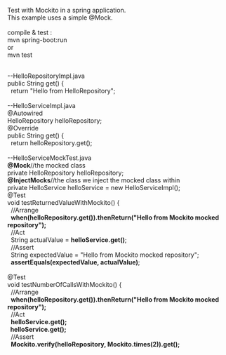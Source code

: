 Test with Mockito in a spring application.<br/>
This example uses a simple @Mock.<br/>
<br/>
compile & test :<br/>
mvn spring-boot:run<br/>
or<br/>
mvn test<br/>

<br/>
--HelloRepositoryImpl.java<br/>
public String get() {<br/>
&nbsp;&nbsp;return "Hello from HelloRepository";<br/>
<br/>
--HelloServiceImpl.java<br/>
@Autowired<br/>
HelloRepository helloRepository;<br/>
@Override<br/>
public String get() {<br/>
&nbsp;&nbsp;return helloRepository.get();<br/>
<br/>
--HelloServiceMockTest.java<br/>
<b>@Mock</b>//the mocked class<br/>
private HelloRepository helloRepository;<br/>
<b>@InjectMocks</b>//the class we inject the mocked class within<br/>
private HelloService helloService = new HelloServiceImpl();<br/>
@Test<br/>
void testReturnedValueWithMockito() {<br/>
&nbsp;&nbsp;//Arrange<br/>
&nbsp;&nbsp;<b>when(helloRepository.get()).thenReturn("Hello from Mockito mocked repository");</b><br/>
&nbsp;&nbsp;//Act<br/>
&nbsp;&nbsp;String actualValue = <b>helloService.get()</b>;<br/>
&nbsp;&nbsp;//Assert<br/>
&nbsp;&nbsp;String expectedValue = "Hello from Mockito mocked repository";<br/>
&nbsp;&nbsp;<b>assertEquals(expectedValue, actualValue)</b>;<br/>
<br/>
@Test<br/>
void testNumberOfCallsWithMockito() {<br/>
&nbsp;&nbsp;//Arrange<br/>
&nbsp;&nbsp;<b>when(helloRepository.get()).thenReturn("Hello from Mockito mocked repository");</b><br/>
&nbsp;&nbsp;//Act<br/>
&nbsp;&nbsp;<b>helloService.get();<br/>
&nbsp;&nbsp;helloService.get();</b><br/>
&nbsp;&nbsp;//Assert<br/>
&nbsp;&nbsp;<b>Mockito.verify(helloRepository, Mockito.times(2)).get();</b><br/>
<br/>
